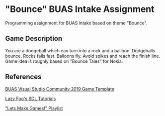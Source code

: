# "Bounce" BUAS Intake Assignment
Programming assignment for BUAS intake based on theme "Bounce".

## Game Description

You are a dodgeball which can turn into a rock and a balloon. Dodgeballs bounce. Rocks falls fast. Balloons fly. Avoid spikes and reach the finish line. Game idea is roughly based on "Bounce Tales" for Nokia.

## References

[BUAS Visual Studio Community 2019 Game Template](https://www.3dgep.com/cppfast-track-1-getting-started)

[Lazy Foo's SDL Tutorials](http://lazyfoo.net/SDL_tutorials/)

["Lets Make Games!" Playlist](https://www.youtube.com/playlist?list=PLhfAbcv9cehhkG7ZQK0nfIGJC_C-wSLrx)

